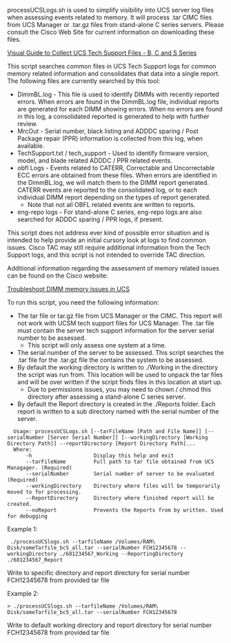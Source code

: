 processUCSLogs.sh is used to simplify visibility into UCS server log files when assessing events related to memory. It will process .tar CIMC files from UCS Manager or .tar.gz files from stand-alone C series servers. Please consult the Cisco Web Site for current information on downloading these files.

[Visual Guide to Collect UCS Tech Support Files - B, C and S Series](https://www.cisco.com/c/en/us/support/docs/servers-unified-computing/ucs-infrastructure-ucs-manager-software/211587-Visual-Guide-to-collect-UCS-Tech-Support.html)

This script searches common files in UCS Tech Support logs for common memory related information and consolidates that data into a single report. The following files are currently searched by this tool:

- DimmBL.log - This file is used to identify DIMMs with recently reported errors. When errors are found in the DimmBL.log file, individual reports are generated for each DIMM showing errors. When no errors are found in this log, a consolidated reported is generated to help with further review.
- MrcOut - Serial number, black listing and ADDDC sparing / Post Package repair (PPR) information is collected from this log, when available. 
- TechSupport.txt / tech_support - Used to identify firmware version, model, and blade related ADDDC / PPR related events.
- obfl Logs - Events related to CATERR, Correctable and Uncorrectable ECC errors are obtained from these files. When errors are identified in the DimmBL.log, we will match them to the DIMM report generated. CATERR events are reported to the consolidated log, or to each individual DIMM report depending on the types of report generated.
    - Note that not all OBFL related events are written to reports.
- eng-repo logs - For stand-alone C series, eng-repo logs are also searched for ADDDC sparing / PPR logs, if present. 

This script does not address ever kind of possible error situation and is intended to help provide an initial cursory look at logs to find common issues. Cisco TAC may still require additional information from the Tech Support logs, and this script is not intended to override TAC direction. 

Additional information regarding the assessment of memory related issues can be found on the Cisco website:

[Troubleshoot DIMM memory issues in UCS](https://www.cisco.com/c/en/us/support/docs/servers-unified-computing/ucs-b-series-blade-servers/200775-Troubleshoot-DIMM-memory-issues-in-UCS.html)


To run this script, you need the following information:

- The tar file or tar.gz file from UCS Manager or the CIMC. This report will not work with UCSM tech support files for UCS Manager. The .tar file must contain the server tech support information for the server serial number to be assessed.
    - This script will only assess one system at a time.
- The serial number of the server to be assessed. This script searches the .tar file for the .tar.gz file the contains the system to be assessed.
- By default the working directory is written to ./Working in the directory the script was run from. This location will be used to unpack the tar files and will be over written if the script finds files in this location at start up. 
    - Due to permissions issues, you may need to chown / chmod this directory after assessing a stand-alone C series server.
- By default the Report directory is created in the ./Reports folder. Each report is written to a sub directory named with the serial number of the server.

```
  Usage: processUCSLogs.sh [--tarFileName [Path and File Name]] [--serialNumber [Server Serial Number]] [--workingDirectory [Working Directory Path]] --reportDirectory [Report Directory Path]...
  Where:
      -h                    Display this help and exit
      --tarFileName         Full path to tar file obtained from UCS Managager. (Required)
      --serialNumber        Serial number of server to be evaluated (Required)
      --workingDirectory    Directory where files will be temporarily moved to for processing.
      --ReportDirectory     Directory where finished report will be created.
      --noReport            Prevents the Reports from by written. Used for debugging
```

Example 1:

```
 ./processUCSlogs.sh --tarfileName /Volumes/RAM\ Disk/someTarfile_bc5_all.tar --serialNumber FCH12345678 --workingDirectory ./681234567_Working --ReportingDirectory ./681234567_Report
```

Write to specific directory and report directory for serial number FCH12345678 from provided tar file

Example 2:

```
> ./processUCSlogs.sh --tarfileName /Volumes/RAM\ Disk/someTarfile_bc5_all.tar --serialNumber FCH12345678
```

Write to default working directory and report directory for serial number FCH12345678 from provided tar file